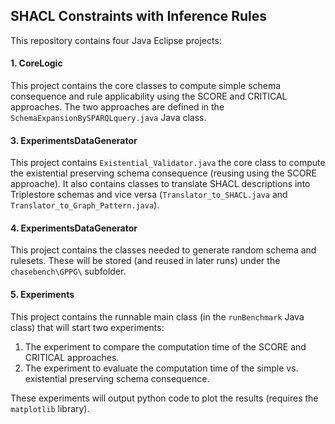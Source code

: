 ## SHACL Constraints with Inference Rules

This repository contains four Java Eclipse projects:

#### 1. CoreLogic

This project contains the core classes to compute simple schema consequence and rule applicability using the SCORE and CRITICAL approaches. The two approaches are defined in the `SchemaExpansionBySPARQLquery.java` Java class.

#### 3. ExperimentsDataGenerator

This project contains `Existential_Validator.java` the core class to compute the existential preserving schema consequence (reusing using the SCORE approache). 
It also contains classes to translate SHACL descriptions into Triplestore schemas and vice versa (`Translator_to_SHACL.java` and `Translator_to_Graph_Pattern.java`). 

#### 4. ExperimentsDataGenerator

This project contains the classes needed to generate random schema and rulesets. These will be stored (and reused in later runs) under the `chasebench\GPPG\` subfolder.

#### 5. Experiments

This project contains the runnable main class (in the `runBenchmark` Java class) that will start two experiments:

1. The experiment to compare the computation time of the SCORE and CRITICAL approaches.
2. The experiment to evaluate the computation time of the simple vs. existential preserving schema consequence.

These experiments will output python code to plot the results (requires the `matplotlib` library).
